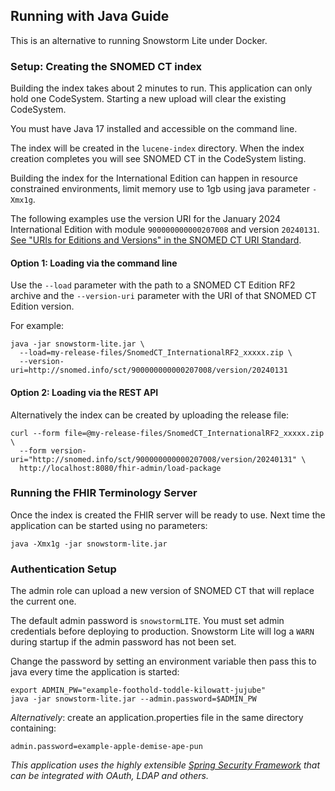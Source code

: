 ## Running with Java Guide
This is an alternative to running Snowstorm Lite under Docker.

### Setup: Creating the SNOMED CT index
Building the index takes about 2 minutes to run. This application can only hold one CodeSystem. Starting a new upload will clear the existing CodeSystem.

You must have Java 17 installed and accessible on the command line.

The index will be created in the `lucene-index` directory. When the index creation completes you will see SNOMED CT in the CodeSystem listing.

Building the index for the International Edition can happen in resource constrained environments, limit memory use to 1gb using java parameter `-Xmx1g`.

The following examples use the version URI for the January 2024 International Edition with module `900000000000207008` and version `20240131`.
[See "URIs for Editions and Versions" in the SNOMED CT URI Standard](http://snomed.org/uri).

#### Option 1: Loading via the command line
Use the `--load` parameter with the path to a SNOMED CT Edition RF2 archive
and the `--version-uri` parameter with the URI of that SNOMED CT Edition version.

For example:
```
java -jar snowstorm-lite.jar \
  --load=my-release-files/SnomedCT_InternationalRF2_xxxxx.zip \
  --version-uri=http://snomed.info/sct/900000000000207008/version/20240131
```

#### Option 2: Loading via the REST API
Alternatively the index can be created by uploading the release file:
```
curl --form file=@my-release-files/SnomedCT_InternationalRF2_xxxxx.zip \
  --form version-uri="http://snomed.info/sct/900000000000207008/version/20240131" \
  http://localhost:8080/fhir-admin/load-package
```

### Running the FHIR Terminology Server
Once the index is created the FHIR server will be ready to use. Next time the application can be started using no parameters:
```
java -Xmx1g -jar snowstorm-lite.jar
```

### Authentication Setup
The admin role can upload a new version of SNOMED CT that will replace the current one.

The default admin password is `snowstormLITE`. You must set admin credentials before deploying to production.
Snowstorm Lite will log a `WARN` during startup if the admin password has not been set.

Change the password by setting an environment variable then pass this to java every time the application is started:
```
export ADMIN_PW="example-foothold-toddle-kilowatt-jujube"
java -jar snowstorm-lite.jar --admin.password=$ADMIN_PW
```

_Alternatively_: create an application.properties file in the same directory containing:
```
admin.password=example-apple-demise-ape-pun
```

_This application uses the highly extensible [Spring Security Framework](https://spring.io/projects/spring-security) that can be integrated with OAuth, LDAP and others._ 
